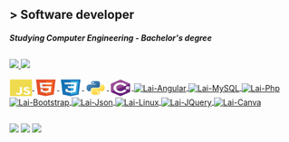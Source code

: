 ## > Software developer

<div>
  <h5>Studying Computer Engineering - Bachelor's degree</h5>
</div>

  
##

<div>
  <a href="https://github.com/LaiAyumi">
  <img height="180em" src="https://github-readme-stats.vercel.app/api?username=LaiAyumi&show_icons=true&theme=midnight-purple">
  <img height="180em" src="https://github-readme-stats.vercel.app/api/top-langs/?username=LaiAyumi&layout=donut&theme=midnight-purple&https://github.com/LaiAyumi/github-readme-stats">
</div>

<div style="display: inline_block"><br>
  <img align="center" alt="Lai-Js" height="30" width="40" src="https://raw.githubusercontent.com/devicons/devicon/master/icons/javascript/javascript-plain.svg">
  <img align="center" alt="Lai-HTML" height="30" width="40" src="https://raw.githubusercontent.com/devicons/devicon/master/icons/html5/html5-original.svg">
  <img align="center" alt="Lai-CSS" height="30" width="40" src="https://raw.githubusercontent.com/devicons/devicon/master/icons/css3/css3-original.svg">
  <img align="center" alt="Lai-Python" height="30" width="40" src="https://raw.githubusercontent.com/devicons/devicon/master/icons/python/python-original.svg">
  <img align="center" alt="Lai-Csharp" height="30" width="40" src="https://raw.githubusercontent.com/devicons/devicon/master/icons/csharp/csharp-original.svg">
  <img align="center" alt="Lai-Angular" height="35" width="40" src="https://cdn.jsdelivr.net/gh/devicons/devicon@latest/icons/angular/angular-original.svg">
  <img align="center" alt="Lai-MySQL" height="30" width="40" src="https://cdn.jsdelivr.net/gh/devicons/devicon@latest/icons/mysql/mysql-original.svg">
  <img align="center" alt="Lai-Php" height="38" width="40" src="https://cdn.jsdelivr.net/gh/devicons/devicon@latest/icons/php/php-original.svg">
  <img align="center" alt="Lai-Bootstrap" height="35" width="40" src="https://cdn.jsdelivr.net/gh/devicons/devicon@latest/icons/bootstrap/bootstrap-original.svg">
  <img align="center" alt="Lai-Json" height="30" width="40" src="https://cdn.jsdelivr.net/gh/devicons/devicon@latest/icons/json/json-original.svg">
  <img align="center" alt="Lai-Linux" height="30" width="40" src="https://cdn.jsdelivr.net/gh/devicons/devicon@latest/icons/linux/linux-original.svg">
  <img align="center" alt="Lai-JQuery" height="30" width="40" src="https://cdn.jsdelivr.net/gh/devicons/devicon@latest/icons/jquery/jquery-original.svg">
  <img align="center" alt="Lai-Canva" height="30" width="40" src="https://cdn.jsdelivr.net/gh/devicons/devicon@latest/icons/canva/canva-original.svg">
</div>
  
  ##
 
<div> 
  <a href = "mailto:laissaayumisugai@gmail.com"><img src="https://img.shields.io/badge/-Gmail-%23333?style=for-the-badge&logo=gmail&logoColor=white" target="_blank"></a>
  <a href="https://www.linkedin.com/in/laiayumi/" target="_blank"><img src="https://img.shields.io/badge/-LinkedIn-%230077B5?style=for-the-badge&logo=linkedin&logoColor=white" target="_blank"></a> 
  <a href="https://laiayumicurriculum.my.canva.site/"><img src="https://img.shields.io/badge/Canva-%2300C4CC.svg?&style=for-the-badge&logo=Canva&logoColor=white"></a>
  
</div>
